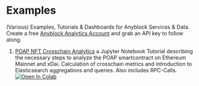 # Examples
(Various) Examples, Tutorials &amp; Dashboards for Anyblock Services &amp; Data. Create a free [Anyblock Analytics Account](https://account.anyblock.tools/auth/signup) 
   and grab an API key to follow along.


1. [POAP NFT Crosschain Analytics](./notebooks/POAP_NFT_Crosschain_Analytics.ipynb) a Jupyter Notebook Tutorial describing the necessary
   steps to analyze the POAP smartcontract on Ethereum Mainnet and xDai. Calculation of crosschain metrics and introduction to Elasticsearch
   aggregations and queries. Also includes RPC-Calls. 
   [![Open In Colab](https://colab.research.google.com/assets/colab-badge.svg)](https://colab.research.google.com/drive/1BB7owJ_LgaamJVGpV0LmE-Wgu-nqD0Xh?usp=sharing)
